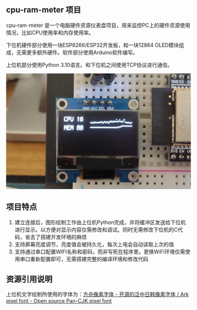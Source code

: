 ## cpu-ram-meter 项目

cpu-ram-meter 是一个电脑硬件资源仪表盘项目，用来监控PC上的硬件资源使用情况，比如CPU使用率和内存使用率。

下位机硬件部分使用一块ESP8266/ESP32开发板，和一块12864 OLED模块组成，无需更多额外硬件。软件部分使用Arduino软件编写。

上位机部分使用Python 3.10语言。和下位机之间使用TCP协议进行通信。

![preview](images/preview.jpg)

## 项目特点

1. 建立连接后，图形绘制工作由上位机Python完成，并将缓冲区发送给下位机进行显示。以方便对显示内容仅需修改和调试。同时无需修改下位机的C代码，省去了搭建开发环境的麻烦
2. 支持屏幕亮度调节，亮度值会被持久化，每次上电会自动读取上次的值
3. 支持通过串口配置WIFI名称和密码，而非写死在程序里。更换WiFi环境仅需使用串口重新配置即可，无需搭建完整的编译环境和修改代码

## 资源引用说明

上位机文字绘制所使用的字体为：[方舟像素字体 - 开源的泛中日韩像素字体 / Ark pixel font - Open source Pan-CJK pixel font](https://github.com/TakWolf/ark-pixel-font)